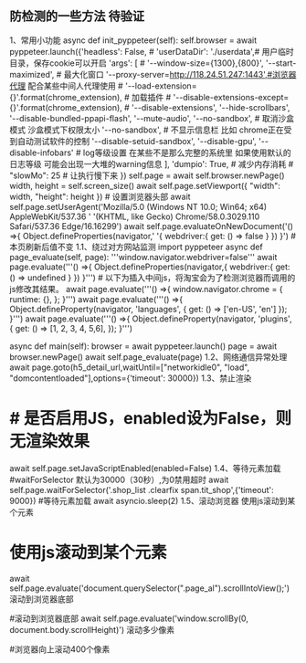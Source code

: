 



## 防检测的一些方法 待验证
1、常用小功能
async def init_pyppeteer(self):
        self.browser = await pyppeteer.launch({'headless': False,
                                               # 'userDataDir': './userdata',# 用户临时目录，保存cookie可以开启
                                               'args': [
                                                   # '--window-size={1300},{800}',
                                                   '--start-maximized',  # 最大化窗口
                                                   '--proxy-server=http://118.24.51.247:1443',#浏览器代理 配合某些中间人代理使用
                                                   # '--load-extension={}'.format(chrome_extension),  # 加载插件
                                                   # '--disable-extensions-except={}'.format(chrome_extension),
                                                   # '--disable-extensions',
                                                   '--hide-scrollbars',
                                                   '--disable-bundled-ppapi-flash',
                                                   '--mute-audio',
                                                   '--no-sandbox',  # 取消沙盒模式 沙盒模式下权限太小
                                                   '--no-sandbox',  # 不显示信息栏  比如 chrome正在受到自动测试软件的控制
                                                   '--disable-setuid-sandbox',
                                                   '--disable-gpu',
                                                   '--disable-infobars'
                                                   # log等级设置 在某些不是那么完整的系统里 如果使用默认的日志等级 可能会出现一大堆的warning信息
                                               ],
                                               'dumpio': True,  # 减少内存消耗
                                               # "slowMo": 25  # 让执行慢下来
                                               })
        self.page = await self.browser.newPage()
        width, height = self.screen_size()
        await self.page.setViewport({
            "width": width,
            "height": height
        })
        # 设置浏览器头部
        await self.page.setUserAgent('Mozilla/5.0 (Windows NT 10.0; Win64; x64) AppleWebKit/537.36 '
                                     '(KHTML, like Gecko) Chrome/58.0.3029.110 Safari/537.36 Edge/16.16299')
        await self.page.evaluateOnNewDocument('() =>{ Object.defineProperties(navigator,'
                                         '{ webdriver:{ get: () => false } }) }')  # 本页刷新后值不变
1.1、绕过对方网站监测
import pyppeteer
async def page_evaluate(self, page):
    '''window.navigator.webdriver=false'''
    await page.evaluate('''() =>{ Object.defineProperties(navigator,{ webdriver:{ get: () => undefined } }) }''')  # 以下为插入中间js，将淘宝会为了检测浏览器而调用的js修改其结果。
    await page.evaluate('''() =>{ window.navigator.chrome = { runtime: {},  }; }''')
    await page.evaluate('''() =>{ Object.defineProperty(navigator, 'languages', { get: () => ['en-US', 'en'] }); }''')
    await page.evaluate('''() =>{ Object.defineProperty(navigator, 'plugins', { get: () => [1, 2, 3, 4, 5,6], }); }''')
 
async def main(self):
    browser = await pyppeteer.launch()
    page = await browser.newPage()
    await self.page_evaluate(page)
1.2、网络通信异常处理
 await page.goto(h5_detail_url,waitUntil=["networkidle0", "load", "domcontentloaded"],options={'timeout': 30000})
1.3、禁止渲染
# # 是否启用JS，enabled设为False，则无渲染效果
await self.page.setJavaScriptEnabled(enabled=False)
1.4、等待元素加载
 #waitForSelector 默认为30000（30秒）,为0禁用超时
await self.page.waitForSelector('.shop_list .clearfix span.tit_shop',{'timeout': 9000}) #等待元素加载
await asyncio.sleep(2)
1.5、滚动浏览器
使用js滚动到某个元素

 # 使用js滚动到某个元素
await self.page.evaluate('document.querySelector(".page_al").scrollIntoView();')
滚动到浏览器底部

#滚动到浏览器底部
await self.page.evaluate('window.scrollBy(0, document.body.scrollHeight)')
滚动多少像素

#浏览器向上滚动400个像素

